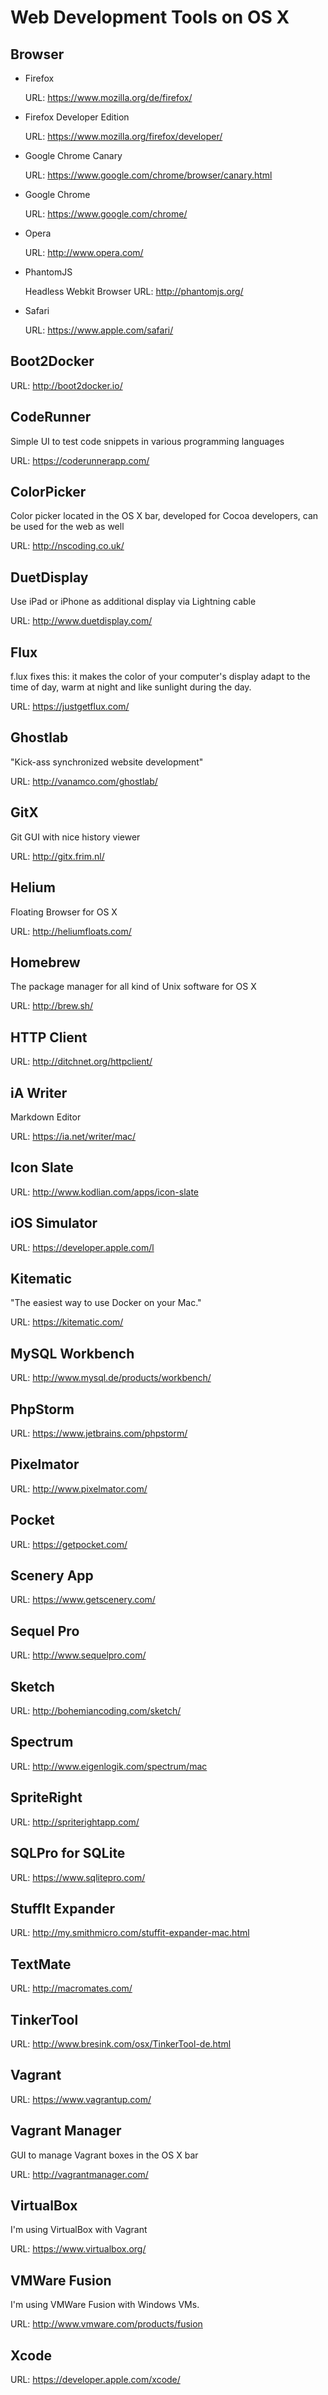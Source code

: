 # Web Development Tools on OS X

## Browser
* Firefox 

  URL: https://www.mozilla.org/de/firefox/
  
* Firefox Developer Edition

  URL: https://www.mozilla.org/firefox/developer/
  
* Google Chrome Canary

  URL: https://www.google.com/chrome/browser/canary.html
  
* Google Chrome

  URL: https://www.google.com/chrome/
  
* Opera

  URL: http://www.opera.com/
  
* PhantomJS

  Headless Webkit Browser
  URL: http://phantomjs.org/
  
* Safari

  URL: https://www.apple.com/safari/

## Boot2Docker

URL: http://boot2docker.io/

## CodeRunner 
Simple UI to test code snippets in various programming languages

URL: https://coderunnerapp.com/

## ColorPicker 
Color picker located in the OS X bar, developed for Cocoa developers, can be used for the web as well

URL: http://nscoding.co.uk/

## DuetDisplay 
Use iPad or iPhone as additional display via Lightning cable

URL: http://www.duetdisplay.com/

## Flux
f.lux fixes this: it makes the color of your computer's display adapt to the time of day, warm at night and like sunlight during the day.

URL: https://justgetflux.com/

## Ghostlab
"Kick-ass synchronized website development"

URL: http://vanamco.com/ghostlab/

## GitX 
Git GUI with nice history viewer

URL: http://gitx.frim.nl/

## Helium
Floating Browser for OS X

URL: http://heliumfloats.com/

## Homebrew
The package manager for all kind of Unix software for OS X

URL: http://brew.sh/

## HTTP Client

URL: http://ditchnet.org/httpclient/

## iA Writer

Markdown Editor

URL: https://ia.net/writer/mac/

## Icon Slate

URL: http://www.kodlian.com/apps/icon-slate

## iOS Simulator

URL: https://developer.apple.com/l

## Kitematic

"The easiest way to use Docker on your Mac."

URL: https://kitematic.com/

## MySQL Workbench

URL: http://www.mysql.de/products/workbench/

## PhpStorm

URL: https://www.jetbrains.com/phpstorm/

## Pixelmator

URL: http://www.pixelmator.com/

## Pocket

URL: https://getpocket.com/

## Scenery App

URL: https://www.getscenery.com/

## Sequel Pro

URL: http://www.sequelpro.com/

## Sketch

URL: http://bohemiancoding.com/sketch/

## Spectrum

URL: http://www.eigenlogik.com/spectrum/mac

## SpriteRight

URL: http://spriterightapp.com/

## SQLPro for SQLite

URL: https://www.sqlitepro.com/

## StuffIt Expander

URL: http://my.smithmicro.com/stuffit-expander-mac.html

## TextMate

URL: http://macromates.com/

## TinkerTool

URL: http://www.bresink.com/osx/TinkerTool-de.html

## Vagrant

URL: https://www.vagrantup.com/

## Vagrant Manager
GUI to manage Vagrant boxes in the OS X bar

URL: http://vagrantmanager.com/

## VirtualBox
I'm using VirtualBox with Vagrant

URL: https://www.virtualbox.org/

## VMWare Fusion
I'm using VMWare Fusion with Windows VMs.

URL: http://www.vmware.com/products/fusion

## Xcode

URL: https://developer.apple.com/xcode/
